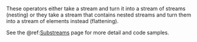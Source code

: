 These operators either take a stream and turn it into a stream of streams (nesting) or they take a stream that contains
nested streams and turn them into a stream of elements instead (flattening).

See the @ref:[Substreams](../stream-substream.md) page for more detail and code samples.
